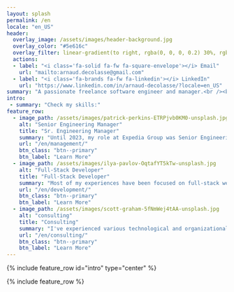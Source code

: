 ```yaml
---
layout: splash
permalink: /en
locale: "en_US"
header:
  overlay_image: /assets/images/header-background.jpg
  overlay_color: "#5e616c"
  overlay_filter: linear-gradient(to right, rgba(0, 0, 0, 0.2) 30%, rgba(164, 10, 10, 0.2))
  actions:
  - label: "<i class='fa-solid fa-fw fa-square-envelope'></i> Email"
    url: "mailto:arnaud.decolasse@gmail.com"
  - label: "<i class='fa-brands fa-fw fa-linkedin'></i> LinkedIn"
    url: "https://www.linkedin.com/in/arnaud-decolasse/?locale=en_US"
summary: "A passionate freelance software engineer and manager.<br /><br />15 years of experience in various companies like Expedia Group and Bouygues Telecom, in France and in the US.<br />"
intro:
 - summary: "Check my skills:"
feature_row:
  - image_path: /assets/images/patrick-perkins-ETRPjvb0KM0-unsplash.jpg
    alt: "Senior Engineering Manager"
    title: "Sr. Engineering Manager"
    summary: "Until 2023, my role at Expedia Group was Senior Engineering Manager, where I used Agile methods to organize a development team of 9 engineers and project managers."
    url: "/en/management/"
    btn_class: "btn--primary"    
    btn_label: "Learn More"
  - image_path: /assets/images/ilya-pavlov-OqtafYT5kTw-unsplash.jpg
    alt: "Full-Stack Developer"
    title: "Full-Stack Developer"
    summary: "Most of my experiences have been focused on full-stack web development, with a lean toward APIs and back-end technologies, including in the Cloud."
    url: "/en/development/"
    btn_class: "btn--primary"
    btn_label: "Learn More"    
  - image_path: /assets/images/scott-graham-5fNmWej4tAA-unsplash.jpg
    alt: "consulting"
    title: "Consulting"
    summary: "I've experienced various technological and organizational changes in my career, helping me understand any given context and provide guidance to improve."
    url: "/en/consulting/"
    btn_class: "btn--primary"    
    btn_label: "Learn More"
---
```


{% include feature_row id="intro" type="center" %}

{% include feature_row %}
